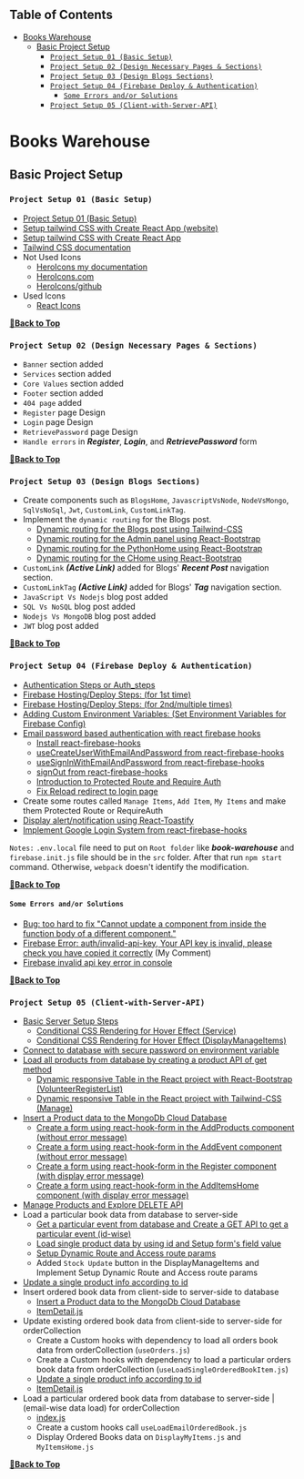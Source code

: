 ## Table of Contents

- [Books Warehouse](#books-warehouse)
  - [Basic Project Setup](#basic-project-setup)
    - [`Project Setup 01 (Basic Setup)`](#project-setup-01-basic-setup)
    - [`Project Setup 02 (Design Necessary Pages & Sections)`](#project-setup-02-design-necessary-pages--sections)
    - [`Project Setup 03 (Design Blogs Sections)`](#project-setup-03-design-blogs-sections)
    - [`Project Setup 04 (Firebase Deploy & Authentication)`](#project-setup-04-firebase-deploy--authentication)
      - [`Some Errors and/or Solutions`](#some-errors-andor-solutions)
    - [`Project Setup 05 (Client-with-Server-API)`](#project-setup-05-client-with-server-api)

# Books Warehouse

## Basic Project Setup

### `Project Setup 01 (Basic Setup)`

- [Project Setup 01 (Basic Setup)](https://github.com/crescentpartha/Red-Onion/blob/main/red-onion/__Steps__.md#project-setup-01-basic-setup)
- [Setup tailwind CSS with Create React App (website)](https://tailwindcss.com/docs/guides/create-react-app)
- [Setup tailwind CSS with Create React App](https://github.com/crescentpartha/projectsHero/blob/main/milestone-module/milestone09/module51-reactBootstrap-tailwindCSS-axios-rechart/01react-with-botstrap-and-tailwind.md#513-setup-tailwind-css-with-create-react-app)
- [Tailwind CSS documentation](https://tailwindcss.com/docs/utility-first)
- Not Used Icons
  - [HeroIcons my documentation](https://github.com/crescentpartha/projectsHero/blob/main/milestone-module/milestone09/module51-reactBootstrap-tailwindCSS-axios-rechart/01react-with-botstrap-and-tailwind.md#514-responsive-navbar-using-react-and-tailwind)
  - [HeroIcons.com](https://heroicons.com/)
  - [HeroIcons/github](https://github.com/tailwindlabs/heroicons#react)
- Used Icons
  - [React Icons](https://react-icons.github.io/react-icons/)

**[🔼Back to Top](#table-of-contents)**

### `Project Setup 02 (Design Necessary Pages & Sections)`

- `Banner` section added
- `Services` section added
- `Core Values` section added
- `Footer` section added
- `404 page` added 
- `Register` page Design
- `Login` page Design
- `RetrievePassword` page Design
- `Handle errors` in ___Register___, ___Login___, and ___RetrievePassword___ form

**[🔼Back to Top](#table-of-contents)**

### `Project Setup 03 (Design Blogs Sections)`

- Create components such as `BlogsHome`, `JavascriptVsNode`, `NodeVsMongo`, `SqlVsNoSql`, `Jwt`, `CustomLink`, `CustomLinkTag`.
- Implement the `dynamic routing` for the Blogs post.
  - [Dynamic routing for the Blogs post using Tailwind-CSS](https://github.com/ProgrammingHeroWC4/warehouse-management-client-side-crescentpartha/blob/main/books-warehouse/src/components/Pages/Blogs/BlogsHome/BlogsHome.js)
  - [Dynamic routing for the Admin panel using React-Bootstrap](https://github.com/crescentpartha/Volunteer-Network/blob/main/volunteer-network/src/components/Admin/Admin/Admin.js)
  - [Dynamic routing for the PythonHome using React-Bootstrap](https://github.com/crescentpartha/Bangla-EdTech-Resources/blob/main/bangla-resources/src/components/Pages/Python/pythonHome/PythonHome.js)
  - [Dynamic routing for the CHome using React-Bootstrap](https://github.com/crescentpartha/Bangla-EdTech-Resources/blob/main/bangla-resources/src/components/Pages/C/CHome/CHome.js)
- `CustomLink` ___(Active Link)___ added for Blogs' ___Recent Post___ navigation section.
- `CustomLinkTag` ___(Active Link)___ added for Blogs' ___Tag___ navigation section.
- `JavaScript Vs Nodejs` blog post added
- `SQL Vs NoSQL` blog post added
- `Nodejs Vs MongoDB` blog post added
- `JWT` blog post added

**[🔼Back to Top](#table-of-contents)**

### `Project Setup 04 (Firebase Deploy & Authentication)`

- [Authentication Steps or Auth_steps](https://github.com/crescentpartha/projectsHero/blob/main/milestone-module/milestone10/module61-react-router-and-firebase-auth-recap/02react-router-and-firebase-auth-recap.md#authentication-steps-or-auth_steps)
- [Firebase Hosting/Deploy Steps: (for 1st time)](https://github.com/crescentpartha/projectsHero/blob/main/milestone-module/milestone10/module61-react-router-and-firebase-auth-recap/02react-router-and-firebase-auth-recap.md#firebase-hostingdeploy-steps-for-1st-time)
- [Firebase Hosting/Deploy Steps: (for 2nd/multiple times)](https://github.com/crescentpartha/projectsHero/blob/main/milestone-module/milestone10/module61-react-router-and-firebase-auth-recap/02react-router-and-firebase-auth-recap.md#firebase-hostingdeploy-steps-for-2ndmultiple-times)
- [Adding Custom Environment Variables: (Set Environment Variables for Firebase Config)](https://github.com/crescentpartha/projectsHero/blob/main/milestone-module/milestone10/module61-react-router-and-firebase-auth-recap/02react-router-and-firebase-auth-recap.md#adding-custom-environment-variables-set-environment-variables-for-firebase-config)
- [Email password based authentication with react firebase hooks](https://github.com/crescentpartha/projectsHero/blob/main/milestone-module/milestone10/module61-react-router-and-firebase-auth-recap/02react-router-and-firebase-auth-recap.md#617-email-password-based-authentication-with-react-firebase-hooks)
  - [Install react-firebase-hooks](https://github.com/crescentpartha/projectsHero/blob/main/milestone-module/milestone10/module61-react-router-and-firebase-auth-recap/02react-router-and-firebase-auth-recap.md#install-react-firebase-hooks)
  - [useCreateUserWithEmailAndPassword from react-firebase-hooks](https://github.com/crescentpartha/projectsHero/blob/main/milestone-module/milestone10/module61-react-router-and-firebase-auth-recap/02react-router-and-firebase-auth-recap.md#usecreateuserwithemailandpassword-from-react-firebase-hooks-signupjs)
  - [useSignInWithEmailAndPassword from react-firebase-hooks](https://github.com/crescentpartha/projectsHero/blob/main/milestone-module/milestone10/module61-react-router-and-firebase-auth-recap/02react-router-and-firebase-auth-recap.md#usesigninwithemailandpassword-from-react-firebase-hooks-loginjs)
  - [signOut from react-firebase-hooks](https://github.com/crescentpartha/projectsHero/blob/main/milestone-module/milestone10/module61-react-router-and-firebase-auth-recap/02react-router-and-firebase-auth-recap.md#signout-from-react-firebase-hooks-headerjs)
  - [Introduction to Protected Route and Require Auth](https://github.com/crescentpartha/projectsHero/blob/main/milestone-module/milestone10/module61-react-router-and-firebase-auth-recap/02react-router-and-firebase-auth-recap.md#618-introduction-to-protected-route-and-require-auth)
  - [Fix Reload redirect to login page](https://github.com/crescentpartha/projectsHero/blob/main/milestone-module/milestone10/module61-react-router-and-firebase-auth-recap/02react-router-and-firebase-auth-recap.md#628-fix-reload-redirect-to-login-page-and-display-toast-message)
- Create some routes called `Manage Items`, `Add Item`, `My Items` and make them Protected Route or RequireAuth
- [Display alert/notification using React-Toastify](https://github.com/crescentpartha/projectsHero/blob/main/milestone-module/milestone10/module61-react-router-and-firebase-auth-recap/02react-router-and-firebase-auth-recap.md#show-the-reset-password-alert-using-react-toastify)
- [Implement Google Login System from react-firebase-hooks](https://github.com/crescentpartha/projectsHero/blob/main/milestone-module/milestone10/module61-react-router-and-firebase-auth-recap/02react-router-and-firebase-auth-recap.md#623-implement-google-login-system-from-react-firebase-hooks)

`Notes:` `.env.local` file need to put on `Root folder` like ___book-warehouse___ and `firebase.init.js` file should be in the `src` folder. After that run `npm start` command. Otherwise, `webpack` doesn't identify the modification.

**[🔼Back to Top](#table-of-contents)**

#### `Some Errors and/or Solutions`

- [Bug: too hard to fix "Cannot update a component from inside the function body of a different component."](https://github.com/facebook/react/issues/18178#issuecomment-595846312)
- [Firebase Error: auth/invalid-api-key, Your API key is invalid, please check you have copied it correctly](https://github.com/firebase/quickstart-js/issues/61#issuecomment-1327236639) (My Comment)
- [Firebase invalid api key error in console](https://stackoverflow.com/questions/54636324/firebase-invalid-api-key-error-in-console)

**[🔼Back to Top](#table-of-contents)**

### `Project Setup 05 (Client-with-Server-API)`

- [Basic Server Setup Steps](https://github.com/crescentpartha/projectsHero/blob/main/milestone-module/milestone11/module66.5-CRUD-Update-and-Product-Management/04crud-product-management.md#basic-server-setup-steps)
  - [Conditional CSS Rendering for Hover Effect (Service)](https://github.com/ProgrammingHeroWC4/warehouse-management-client-side-crescentpartha/blob/main/books-warehouse/src/components/Pages/Home/Services/Service.js)
  - [Conditional CSS Rendering for Hover Effect (DisplayManageItems)](https://github.com/ProgrammingHeroWC4/warehouse-management-client-side-crescentpartha/blob/main/books-warehouse/src/components/Pages/Manage/DisplayManageItems/DisplayManageItems.js)
- [Connect to database with secure password on environment variable](https://github.com/crescentpartha/projectsHero/blob/main/milestone-module/milestone11/module66.5-CRUD-Update-and-Product-Management/04crud-product-management.md#connect-to-database-with-secure-password-on-environment-variable)
- [Load all products from database by creating a product API of get method](https://github.com/crescentpartha/projectsHero/blob/main/milestone-module/milestone11/module66.5-CRUD-Update-and-Product-Management/04crud-product-management.md#load-all-products-from-database-by-creating-a-product-api-of-get-method)
  - [Dynamic responsive Table in the React project with React-Bootstrap (VolunteerRegisterList)](https://github.com/crescentpartha/Volunteer-Network/tree/main/volunteer-network/src/components/Admin/VolunteerRegisterList)
  - [Dynamic responsive Table in the React project with Tailwind-CSS (Manage)](https://github.com/ProgrammingHeroWC4/warehouse-management-client-side-crescentpartha/tree/main/books-warehouse/src/components/Pages/Manage)
- [Insert a Product data to the MongoDb Cloud Database](https://github.com/crescentpartha/projectsHero/blob/main/milestone-module/milestone11/module66.5-CRUD-Update-and-Product-Management/04crud-product-management.md#insert-a-product-data-to-the-mongodb-cloud-database)
  - [Create a form using react-hook-form in the AddProducts component (without error message)](https://github.com/crescentpartha/projectsHero/blob/main/milestone-module/milestone11/module66.5-CRUD-Update-and-Product-Management/04crud-product-management.md#create-a-form-using-react-hook-form-in-the-addproducts-component)
  - [Create a form using react-hook-form in the AddEvent component (without error message)](https://github.com/crescentpartha/Volunteer-Network/blob/main/volunteer-network/src/components/Admin/AddEvent/AddEvent.js)
  - [Create a form using react-hook-form in the Register component (with display error message)](https://github.com/ProgrammingHeroWC4/warehouse-management-client-side-crescentpartha/blob/main/books-warehouse/src/components/Authentication/Register/Register.js)
  - [Create a form using react-hook-form in the AddItemsHome component (with display error message)](https://github.com/ProgrammingHeroWC4/warehouse-management-client-side-crescentpartha/blob/main/books-warehouse/src/components/Pages/AddItems/AddItemsHome/AddItemsHome.js)
- [Manage Products and Explore DELETE API](https://github.com/crescentpartha/projectsHero/blob/main/milestone-module/milestone11/module66.5-CRUD-Update-and-Product-Management/04crud-product-management.md#manage-products-and-explore-delete-api)
- Load a particular book data from database to server-side
  - [Get a particular event from database and Create a GET API to get a particular event (id-wise)](https://github.com/crescentpartha/Volunteer-Network-Server/blob/main/Steps.md#get-a-particular-event-from-database-and-create-a-get-api-to-get-a-particular-event-id-wise)
  - [Load single product data by using id and Setup form's field value](https://github.com/crescentpartha/projectsHero/blob/main/milestone-module/milestone11/module66.5-CRUD-Update-and-Product-Management/04crud-product-management.md#load-single-product-data-by-using-id-and-setup-forms-field-value)
  - [Setup Dynamic Route and Access route params](https://github.com/crescentpartha/projectsHero/blob/main/milestone-module/milestone10/module60-responsive-react-website-and-react-recap/00module-overview-and-react-review.md#612-setup-dynamic-route-and-access-route-params)
  - Added `Stock Update` button in the DisplayManageItems and Implement Setup Dynamic Route and Access route params
- [Update a single product info according to id](https://github.com/crescentpartha/projectsHero/blob/main/milestone-module/milestone11/module66.5-CRUD-Update-and-Product-Management/04crud-product-management.md#update-a-single-product-info-according-to-id)
- Insert ordered book data from client-side to server-side to database
  - [Insert a Product data to the MongoDb Cloud Database](https://github.com/crescentpartha/projectsHero/blob/main/milestone-module/milestone11/module66.5-CRUD-Update-and-Product-Management/04crud-product-management.md#insert-a-product-data-to-the-mongodb-cloud-database)
  - [ItemDetail.js](https://github.com/ProgrammingHeroWC4/warehouse-management-client-side-crescentpartha/blob/main/books-warehouse/src/components/Pages/Home/InventoryItems/ItemDetail/ItemDetail.js)
- Update existing ordered book data from client-side to server-side for orderCollection
  - Create a Custom hooks with dependency to load all orders book data from orderCollection (`useOrders.js`)
  - Create a Custom hooks with dependency to load a particular orders book data from orderCollection (`useLoadSingleOrderedBookItem.js`)
  - [Update a single product info according to id](https://github.com/crescentpartha/projectsHero/blob/main/milestone-module/milestone11/module66.5-CRUD-Update-and-Product-Management/04crud-product-management.md#update-a-single-product-info-according-to-id)
  - [ItemDetail.js](https://github.com/ProgrammingHeroWC4/warehouse-management-client-side-crescentpartha/blob/main/books-warehouse/src/components/Pages/Home/InventoryItems/ItemDetail/ItemDetail.js)
- Load a particular ordered book data from database to server-side | (email-wise data load) for orderCollection
  - [index.js](https://github.com/ProgrammingHeroWC4/warehouse-management-server-side-crescentpartha/blob/main/index.js)
  - Create a custom hooks call `useLoadEmailOrderedBook.js`
  - Display Ordered Books data on `DisplayMyItems.js` and `MyItemsHome.js`

**[🔼Back to Top](#table-of-contents)**

